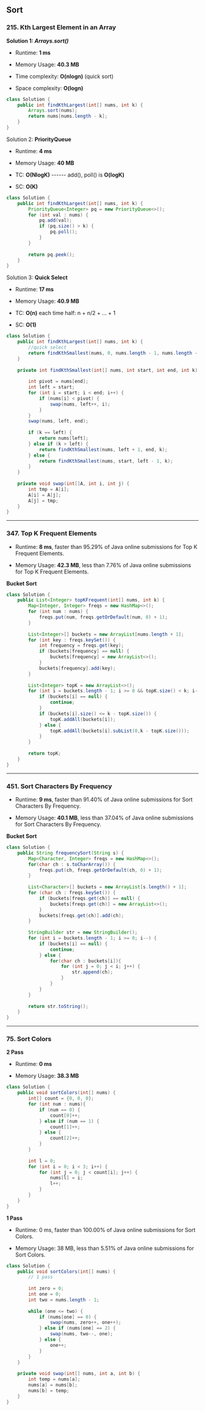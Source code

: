 ## Sort



### 215. Kth Largest Element in an Array

**Solution 1: *Arrays.sort()***

- Runtime: **1 ms**

- Memory Usage: **40.3 MB**
- Time complexity: **O(nlogn)** (quick sort)
- Space complexity: **O(logn)**

```java
class Solution {
    public int findKthLargest(int[] nums, int k) {
        Arrays.sort(nums);
        return nums[nums.length - k];
    }
}
```



Solution 2: **PriorityQueue**

- Runtime: **4 ms**

- Memory Usage: **40 MB**
- TC: **O(NlogK)** ------ add(), poll() is **O(logK)**
- SC: **O(K)**

```java
class Solution {
    public int findKthLargest(int[] nums, int k) {
        PriorityQueue<Integer> pq = new PriorityQueue<>();
        for (int val : nums) {
            pq.add(val);
            if (pq.size() > k) {
                pq.poll();
            }
        }
        
        return pq.peek();
    }
}
```



Solution 3: **Quick Select**

- Runtime: **17 ms**

- Memory Usage: **40.9 MB**
- TC: **O(n)**  each time half: n + n/2 + ... + 1
- SC: **O(1)**

```java
class Solution {
    public int findKthLargest(int[] nums, int k) {
        //quick select
        return findKthSmallest(nums, 0, nums.length - 1, nums.length - k);
    }
    
    private int findKthSmallest(int[] nums, int start, int end, int k) {
        
        int pivot = nums[end];
        int left = start;
        for (int i = start; i < end; i++) {
            if (nums[i] < pivot) {
                swap(nums, left++, i);
            }
        }
        swap(nums, left, end);
        
        if (k == left) {
            return nums[left];
        } else if (k > left) {
            return findKthSmallest(nums, left + 1, end, k);
        } else {
            return findKthSmallest(nums, start, left - 1, k);
        }
    }
    
    private void swap(int[]A, int i, int j) {
        int tmp = A[i];
        A[i] = A[j];
        A[j] = tmp;
    }
}
```



---

### 347. Top K Frequent Elements

- Runtime: **8 ms**, faster than 95.29% of Java online submissions for Top K Frequent Elements.

- Memory Usage: **42.3 MB**, less than 7.76% of Java online submissions for Top K Frequent Elements.

**Bucket Sort**

```java
class Solution {
    public List<Integer> topKFrequent(int[] nums, int k) {
        Map<Integer, Integer> freqs = new HashMap<>();
        for (int num : nums) {
            freqs.put(num, freqs.getOrDefault(num, 0) + 1);
        }
        
        List<Integer>[] buckets = new ArrayList[nums.length + 1];
        for (int key : freqs.keySet()) {
            int frequency = freqs.get(key);
            if (buckets[frequency] == null) {
                buckets[frequency] = new ArrayList<>();
            }
            buckets[frequency].add(key);
        }
        
        List<Integer> topK = new ArrayList<>();
        for (int i = buckets.length - 1; i >= 0 && topK.size() < k; i--) {
            if (buckets[i] == null) {
                continue;
            }
            if (buckets[i].size() <= k - topK.size()) {
                topK.addAll(buckets[i]);
            } else {
                topK.addAll(buckets[i].subList(0,k - topK.size()));
            }
        }
        
        return topK;
    }
}
```



---

### 451. Sort Characters By Frequency

- Runtime: **9 ms**, faster than 91.40% of Java online submissions for Sort Characters By Frequency.

- Memory Usage: **40.1 MB**, less than 37.04% of Java online submissions for Sort Characters By Frequency.

**Bucket Sort**

```java
class Solution {
    public String frequencySort(String s) {
        Map<Character, Integer> freqs = new HashMap<>();
        for(char ch : s.toCharArray()) {
            freqs.put(ch, freqs.getOrDefault(ch, 0) + 1);
        }
        
        List<Character>[] buckets = new ArrayList[s.length() + 1];
        for (char ch : freqs.keySet()) {
            if (buckets[freqs.get(ch)] == null) {
                buckets[freqs.get(ch)] = new ArrayList<>();
            }
            buckets[freqs.get(ch)].add(ch);
        }
        
        StringBuilder str = new StringBuilder();
        for (int i = buckets.length - 1; i >= 0; i--) {
            if (buckets[i] == null) {
                continue;
            } else {
                for(char ch : buckets[i]){
                    for (int j = 0; j < i; j++) {
                        str.append(ch);
                    }
                }
            }
        }
        
        return str.toString();
    }
}
```



---

### 75. Sort Colors

**2 Pass**

- Runtime: **0 ms**

- Memory Usage: **38.3 MB**

```java
class Solution {
    public void sortColors(int[] nums) {
        int[] count = {0, 0, 0};
        for (int num : nums){
            if (num == 0) {
                count[0]++;
            } else if (num == 1) {
                count[1]++;
            } else {
                count[2]++;
            }
        }
        
        int l = 0;
        for (int i = 0; i < 3; i++) {
            for (int j = 0; j < count[i]; j++) {
                nums[l] = i;
                l++;
            }
        }
    }
}
```



**1 Pass**

- Runtime: 0 ms, faster than 100.00% of Java online submissions for Sort Colors.

- Memory Usage: 38 MB, less than 5.51% of Java online submissions for Sort Colors.

```java
class Solution {
    public void sortColors(int[] nums) {
        // 1 pass
        
        int zero = 0;
        int one = 0;
        int two = nums.length - 1;
        
        while (one <= two) {
            if (nums[one] == 0) {
                swap(nums, zero++, one++);
            } else if (nums[one] == 2) {
                swap(nums, two--, one);
            } else {
                one++;
            }
        }
    }
    
    private void swap(int[] nums, int a, int b) {
        int temp = nums[a];
        nums[a] = nums[b];
        nums[b] = temp;
    }
}
```

